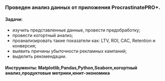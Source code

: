 ### Проведен анализ данных от приложения ProcrastinatePRO+.
#### Задачи:
 - изучить представленные данные, провести предобработку;
 - провести когортный анализ;
 - проанализировать такие показатели как: LTV, ROI, CAC, Retention и конверсия;
 - выявить причины убыточности рекламных кампаний;
 - выделить рекомендации.

#### Инструменты: Matplotlib,Pandas,Python,Seaborn,когортный анализ,продуктовые метрики,юнит-экономика
